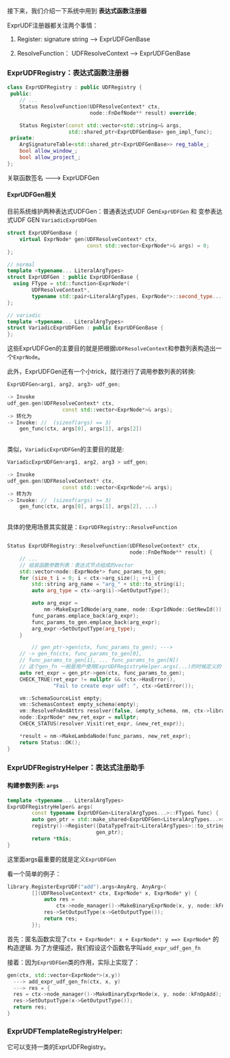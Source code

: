 

接下来，我们介绍一下系统中用到 **表达式函数注册器**

ExprUDF注册器都关注两个事情：

1. Register: signature string --> ExprUDFGenBase

2. ResolveFunction： UDFResolveContext -->  ExprUDFGenBase

   

### ExprUDFRegistry：表达式函数注册器

```C++
class ExprUDFRegistry : public UDFRegistry {
 public:
  	// ...
  	Status ResolveFunction(UDFResolveContext* ctx,
                           node::FnDefNode** result) override;

    Status Register(const std::vector<std::string>& args,
                    std::shared_ptr<ExprUDFGenBase> gen_impl_func);
 private:
    ArgSignatureTable<std::shared_ptr<ExprUDFGenBase>> reg_table_;
    bool allow_window_;
    bool allow_project_;
};
```

关联函数签名 ---> ExprUDFGen



#### ExprUDFGen相关

目前系统维护两种表达式UDFGen：普通表达式UDF Gen`ExprUDFGen` 和 变参表达式UDF GEN `VariadicExprUDFGen`

```C++
struct ExprUDFGenBase {
    virtual ExprNode* gen(UDFResolveContext* ctx,
                          const std::vector<ExprNode*>& args) = 0;
};

// normal
template <typename... LiteralArgTypes>
struct ExprUDFGen : public ExprUDFGenBase {
  using FType = std::function<ExprNode*(
        UDFResolveContext*,
        typename std::pair<LiteralArgTypes, ExprNode*>::second_type...)>;
};

// variadic 
template <typename... LiteralArgTypes>
struct VariadicExprUDFGen : public ExprUDFGenBase {
};

```



这些ExprUDFGen的主要目的就是把根据`UDFResolveContext`和参数列表构造出一个`ExprNode`。

此外，ExprUDFGen还有一个小trick，就行进行了调用参数列表的转换:

```C++
ExprUDFGen<arg1, arg2, arg3> udf_gen;

-> Invoke
udf_gen.gen(UDFResolveContext* ctx,
                  const std::vector<ExprNode*>& args);
-> 转化为
-> Invoke: //  (sizeof(args) == 3)
	gen_func(ctx, args[0], args[1], args[2])
   
```

 

类似，`VariadicExprUDFGen`的主要目的就是:

```C++
VariadicExprUDFGen<arg1, arg2, arg3 > udf_gen;

-> Invoke
udf_gen.gen(UDFResolveContext* ctx,
                  const std::vector<ExprNode*>& args);
-> 转为为
-> Invoke: //  (sizeof(args) >= 3)
	gen_func(ctx, args[0], args[1], args[2], ...)
   
```

 

具体的使用场景其实就是：`ExprUDFRegistry::ResolveFunction`

```C++

Status ExprUDFRegistry::ResolveFunction(UDFResolveContext* ctx,
                                        node::FnDefNode** result) {
    // ... 
  	// 组装函数参数列表：表达式节点组成的vector
    std::vector<node::ExprNode*> func_params_to_gen;
    for (size_t i = 0; i < ctx->arg_size(); ++i) {
        std::string arg_name = "arg_" + std::to_string(i);
        auto arg_type = ctx->arg(i)->GetOutputType();

        auto arg_expr =
            nm->MakeExprIdNode(arg_name, node::ExprIdNode::GetNewId());
        func_params.emplace_back(arg_expr);
        func_params_to_gen.emplace_back(arg_expr);
        arg_expr->SetOutputType(arg_type);
    }

 		// gen_ptr->gen(ctx, func_params_to_gen); --->
  	// -> gen_fn(ctx, func_params_to_gen[0], 
  	// func_params_to_gen[1], ... func_params_to_gen[N])
  	// 这个gen_fn 一般是用户使用ExprUDFRegistryHelper.args(...)的时候定义的
    auto ret_expr = gen_ptr->gen(ctx, func_params_to_gen);
    CHECK_TRUE(ret_expr != nullptr && !ctx->HasError(),
               "Fail to create expr udf: ", ctx->GetError());

    vm::SchemaSourceList empty;
    vm::SchemasContext empty_schema(empty);
    vm::ResolveFnAndAttrs resolver(false, &empty_schema, nm, ctx->library());
    node::ExprNode* new_ret_expr = nullptr;
    CHECK_STATUS(resolver.Visit(ret_expr, &new_ret_expr));

    *result = nm->MakeLambdaNode(func_params, new_ret_expr);
    return Status::OK();
}

```





### ExprUDFRegistryHelper：表达式注册助手

#### 构建参数列表: `args`

```C++
template <typename... LiteralArgTypes> 
ExprUDFRegistryHelper& args(
        const typename ExprUDFGen<LiteralArgTypes...>::FType& func) {
        auto gen_ptr = std::make_shared<ExprUDFGen<LiteralArgTypes...>>(func);
        registry()->Register({DataTypeTrait<LiteralArgTypes>::to_string()...},
                             gen_ptr);
        return *this;
}

```

这里面args最重要的就是定义`ExprUDFGen`



看一个简单的例子：

```c++
library.RegisterExprUDF("add").args<AnyArg, AnyArg>(
        [](UDFResolveContext* ctx, ExprNode* x, ExprNode* y) {
            auto res =
                ctx->node_manager()->MakeBinaryExprNode(x, y, node::kFnOpAdd);
            res->SetOutputType(x->GetOutputType());
            return res;
        });
```

首先：匿名函数实现了`ctx + ExprNode*: x + ExprNode*: y ==> ExprNode*` 的构造逻辑. 为了方便描述，我们假设这个函数名字叫`add_expr_udf_gen_fn`

接着：因为`ExprUDFGen`类的作用，实际上实现了：

```c++
gen(ctx, std::vector<ExprNode*>(x,y)) 
  ---> add_expr_udf_gen_fn(ctx, x, y) 
  ---> res = {
  res = ctx->node_manager()->MakeBinaryExprNode(x, y, node::kFnOpAdd);
  res->SetOutputType(x->GetOutputType());
  return res;
}
```

### ExprUDFTemplateRegistryHelper: 

它可以支持一类的ExprUDFRegistry。

